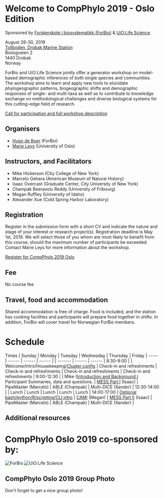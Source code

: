 # Welcome to CompPhylo 2019 - Oslo Edition

Sponsored by [Forskerskole i biosystematikk (ForBio)](https://www.forbio.uio.no/) & [UiO:Life Science](https://www.uio.no/english/research/strategic-research-areas/life-science/)  

August 26-30, 2019  
[Tollboden, Drobak Marine Station](https://goo.gl/maps/6UamJ4Bnog92)  
Biologveien 2  
1440 Drobak  
Norway  

ForBio and UiO:Life Science jointly offer a generator workshop on model-based 
demographic inferences of both single species and communities. The workshop 
aims to learn and apply new tools to elucidate phylogeographic patterns, 
biogeographic shifts and demographic responses of single- and multi-taxa as well 
as to contribute to knowledge exchange on methodological challenges and diverse 
biological systems for this cutting-edge field of research.

[Call for participation and full workshop description](https://www.forbio.uio.no/events/courses/2019/Phylogeography)

## Organisers
  - [Hugo de Boer](hugo.deboer@nhm.uio.no) (ForBio)
  - [Marie Leys](marie.leys@ibv.uio.no) (University of Oslo)

## Instructors, and Facilitators
  - Mike Hickerson (City College of New York)
  - Marcelo Gehara (American Museum of Natural History)
  - Isaac Overcast (Graduate Center, City University of New York)
  - Champak Beeravolu Reddy (University of Fribourg)
  - Megan Ruffley (University of Idaho)
  - Alexander Xue (Cold Spring Harbor Laboratory)

## Registration

Register in the submission form with a short CV and indicate the nature and 
stage of your interest or research project(s). Registration deadline is May 
1st, 2019. We will select those of you whom are most likely to benefit from 
this course, should the maximum number of participants be exceeded. Contact 
Marie Leys for more information about the workshop.

[Register for CompPhylo 2019 Oslo](https://skjema.uio.no/109922)

## Fee
No course fee

## Travel, food and accommodation
Shared accommodation is free of charge. Food is included, and the station 
has cooking facilities and participants will prepare food together in shifts. 
In addition, ForBio will cover travel for Norwegian ForBio members.

# Schedule

Times            | Sunday | Monday | Tuesday | Wednesday | Thursday | Friday |
-----            | ------ | ------ | ------ | | ------- | ------ | ------ |
8:30-9:00       | | Welcome/Intro/Housekeeping/[Cluster config](UiO_Cluster_info.md) | Check-in and refreshments | Check-in and refreshments | Check-in and refreshments | Check-in and refreshments |
9:00-12:30      | | Mike ([Introduction and Background.](Hicker_files/Norway_Workshop_2019_Hickerson.pdf)) Participant Summaries, data and questions.  | [MESS Part I](MESS_files/MESS_PartI.md) (Isaac) | PipeMaster (Marcelo) | ABLE (Champak) | Multi-DICE (Xander) |
12:30-14:00 | | Lunch | Lunch | Lunch | Lunch | Lunch |
14:00-17:00 | [Optional bash/python/R/scripting/CLI intro](Scripting_CLI_Intro_files/Scripting_CLI_Intro.md) | [CAMI](CAMI_files/CAMI.md) (Megan) | [MESS Part II](MESS_files/MESS_PartII.md) (Isaac) | PipeMaster (Marcelo) | ABLE (Champak) | Multi-DICE (Xander) |

## Additional resources

# CompPhylo Oslo 2019 co-sponsored by:

![ForBio](images/ForBio.png)
![UiO:Life Science](images/UiO.png)

## CompPhylo Oslo 2019 Group Photo

Don't forget to get a nice group photo!
